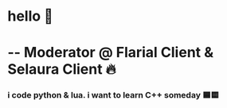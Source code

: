 # hello 👋


# -- Moderator @ Flarial Client & Selaura Client 🔥
### i code python & lua. i want to learn C++ someday 🟦🟨
